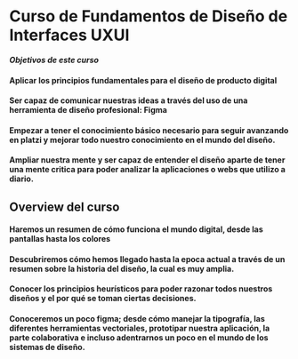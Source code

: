 # Curso de Fundamentos de Diseño de Interfaces UXUI

 ***Objetivos de este curso***

 #### Aplicar los principios fundamentales para el diseño de producto digital
 #### Ser capaz de comunicar nuestras ideas a través del uso de una herramienta de diseño profesional: Figma
 #### Empezar a tener el conocimiento básico necesario para seguir avanzando en platzi y mejorar todo nuestro conocimiento en el mundo del diseño.
 #### Ampliar nuestra mente y ser capaz de entender el diseño aparte de tener una mente critica para poder analizar la aplicaciones o webs que utilizo a diario.

## Overview del curso

#### Haremos un resumen de cómo funciona el mundo digital, desde las pantallas hasta los colores
#### Descubriremos cómo hemos llegado hasta la epoca actual a través de un resumen sobre la historia del diseño, la cual es muy amplia.
#### Conocer los principios heurísticos para poder razonar todos nuestros diseños y el por qué se toman ciertas decisiones.
#### Conoceremos un poco figma; desde cómo manejar la tipografía, las diferentes herramientas vectoriales, prototipar nuestra aplicación, la parte colaborativa e incluso adentrarnos un poco en el mundo de los sistemas de diseño.